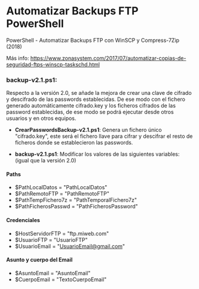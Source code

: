 # Automatizar Backups FTP PowerShell
PowerShell - Automatizar Backups FTP con WinSCP y Compress-7Zip (2018)

Más info: https://www.zonasystem.com/2017/07/automatizar-copias-de-seguridad-ftps-winscp-taskschd.html

### backup-v2.1.ps1: 

Respecto a la versión 2.0, se añade la mejora de crear una clave de cifrado y descifrado de las passwords establecidas. De ese modo con el fichero generado automáticamente cifrado.key y los ficheros cifrados de las password establecidas, de ese modo se podrá ejecutar desde otros usuarios y en otros equipos.

- **CrearPasswordsBackup-v2.1.ps1**: Genera un fichero único "cifrado.key", este será el fichero llave para cifrar y descifrar el resto de ficheros donde se establecieron las passwords.

- **backup-v2.1.ps1**: Modificar los valores de las siguientes variables: (igual que la versión 2.0)

#### Paths
- $PathLocalDatos = "PathLocalDatos"
- $PathRemotoFTP = "PathRemotoFTP"
- $PathTempFichero7z = "PathTemporalFichero7z"
- $PathFicherosPasswd = "PathFicherosPassword"

#### Credenciales
- $HostServidorFTP = "ftp.miweb.com"
- $UsuarioFTP = "UsuarioFTP"
- $UsuarioEmail = "UsuarioEmail@gmail.com" 

#### Asunto y cuerpo del Email
- $AsuntoEmail = "AsuntoEmail"
- $CuerpoEmail = "TextoCuerpoEmail"